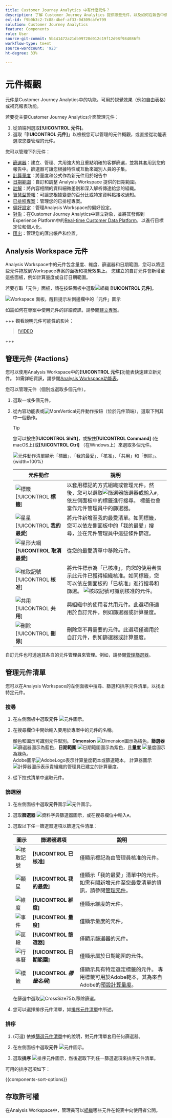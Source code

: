 ```yaml
---
title: Customer Journey Analytics 中有什麼元件？
description: 了解 Customer Journey Analytics 提供哪些元件，以及如何在報告中使用這些元件。
exl-id: f9b0b3c2-7c88-4bef-af33-0d309cafe799
solution: Customer Journey Analytics
feature: Components
role: User
source-git-commit: 5b441472a21db99728d012c19f12d98f984086f5
workflow-type: tm+mt
source-wordcount: '923'
ht-degree: 33%

---
```


# 元件概觀

元件是Customer Journey Analytics中的功能，可用於視覺效果（例如自由表格）或補充報表功能。

若要從主要Customer Journey Analytics介面管理元件：

1. 從頂端列選取&#x200B;**[!UICONTROL 元件]**。
1. 選取「**[!UICONTROL 元件]**」以檢視您可以管理的元件概觀，或直接從功能表選取您要管理的元件。

您可以管理下列元件：

* [篩選器](filters/filters-overview.md)：建立、管理、共用強大的且重點明確的客群篩選，並將其套用到您的報告中。篩選器可讓您根據特性或互動來識別人員的子集。
* [計算量度](calc-metrics/calc-metr-overview.md)：將量度和公式作為新元件用於報告中
* [日期範圍](date-ranges/create.md)：自訂和調整 Analysis Workspace 提供的日期範圍。
* [註解](/help/components/annotations/overview.md)：將內容相關的資料細微差別和深入解析傳達給您的組織。
* [智慧型警報](/help/components/c-intelligent-alerts/intelligent-alerts.md)：可讓您根據變更的百分比或特定資料點接收通知。
* [已排程專案](/help/analysis-workspace/export/t-schedule-report.md#scheduled-projects-manager)：管理您的已排程專案。
* [偏好設定](/help/analysis-workspace/user-preferences.md)：管理Analysis Workspace的偏好設定。
* [對象](/help/components/audiences/audiences-overview.md)：在Customer Journey Analytics中建立對象，並將其發佈到Experience Platform中的[Real-time Customer Data Platform](https://experienceleague.adobe.com/en/docs/experience-platform/profile/home)，以進行目標定位和個人化。
* [匯出](/help/components/exports/manage-export-locations.md)：管理您的匯出帳戶和位置。


## Analysis Workspace 元件

Analysis Workspace中的元件包含量度、維度、篩選器和日期範圍，您可以將這些元件拖放到Workspace專案的面板和視覺效果上。 您建立的自訂元件會新增至這些面板，例如計算量度或自訂日期範圍。

若要存取「元件」面板，請在按鈕面板中選取![組織](/help/assets/icons/Curate.svg) **[!UICONTROL 元件]**。

![Workspace 面板，醒目提示左側邊欄中的「元件」圖示](assets/components.png)

如需如何在專案中使用元件的詳細資訊，請參閱[建立專案](/help/analysis-workspace/home.md)。


+++ 觀看說明元件可能性的影片：

>[!VIDEO](https://video.tv.adobe.com/v/23979)

+++

## 管理元件 {#actions}

您可以使用Analysis Workspace中的&#x200B;**[!UICONTROL 元件]**&#x200B;功能表快速建立新元件。 如需詳細資訊，請參閱[Analysis Workspace功能表](/help/analysis-workspace/home.md#menu)。

您可以管理元件（個別或選取多個元件）。

1. 選取一或多個元件。

1. 從內容功能表或![MoreVertical](/help/assets/icons/MoreVertical.svg)元件動作按鈕（位於元件頂端），選取下列其中一個動作。


   >[!TIP]
   >
   >您可以按住&#x200B;**[!UICONTROL Shift]**，或按住&#x200B;**[!UICONTROL Command]** (在macOS上)或&#x200B;**[!UICONTROL Ctrl]** （在Windows上）來選取多個元件。


   ![元件動作清單顯示「標籤」、「我的最愛」、「核准」、「共用」和「刪除」。](assets/component-menu.gif){width=100%}

   | 元件動作 | 說明 |
   |--- |--- |
   | ![標籤](/help/assets/icons/Label.svg) [!UICONTROL **標籤**] | 以套用標記的方式組織或管理元件。然後，您可以選取![篩選器](/help/assets/icons/Filter.svg)篩選器或輸入`#`，依左側面板中的標籤進行搜尋。 標籤也會當作元件管理員中的篩選器。 |
   | ![星星](/help/assets/icons/Star.svg) [!UICONTROL **我的最愛**] | 將元件新增至我的最愛清單。如同標籤，您可以依左側面板中的「我的最愛」搜尋，並在元件管理員中這些條件篩選。 |
   | ![星形大綱](/help/assets/icons/StarOutline.svg) **[!UICONTROL 取消最愛]** | 從您的最愛清單中移除元件。 |
   | ![核取記號](/help/assets/icons/Checkmark.svg) [!UICONTROL **核准**] | 將元件標示為「已核准」，向您的使用者表示此元件已獲得組織核准。如同標籤，您可以依左側面板的「已核准」進行搜尋和篩選。 ![核取記號](/help/assets/icons/Checkmark.svg)可識別核准的元件。 |
   | ![共用](/help/assets/icons/Share.svg) [!UICONTROL **共用**] | 與組織中的使用者共用元件。此選項僅適用於自訂元件，例如篩選器或計算量度。 |
   | ![刪除](/help/assets/icons/Delete.svg) [!UICONTROL **刪除**] | 刪除您不再需要的元件。此選項僅適用於自訂元件，例如篩選器或計算量度。 |

自訂元件也可透過其各自的元件管理員來管理。例如，請參閱[管理篩選器](/help/components/filters/manage-filters.md)。

## 管理元件清單

您可以在Analysis Workspace的左側面板中搜尋、篩選和排序元件清單，以找出特定元件。

### 搜尋

1. 在左側面板中選取&#x200B;**元件** ![元件圖示](https://spectrum.adobe.com/static/icons/workflow_18/Smock_Curate_18_N.svg)。

2. 在搜尋欄位中開始輸入要用於專案中的元件的名稱。

   顏色和圖示可識別元件型別。 **Dimension** ![Dimension圖示](https://spectrum.adobe.com/static/icons/workflow_18/Smock_Data_18_N.svg)為橘色，**篩選器** ![篩選器圖示](https://spectrum.adobe.com/static/icons/workflow_18/Smock_Segmentation_18_N.svg)為藍色，**日期範圍** ![日期範圍圖示](https://spectrum.adobe.com/static/icons/workflow_18/Smock_Calendar_18_N.svg)為紫色，且&#x200B;**量度** ![量度圖示](https://spectrum.adobe.com/static/icons/workflow_18/Smock_Event_18_N.svg)為綠色。<br/>Adobe圖示![AdobeLogo](/help/assets/icons/AdobeLogoSmall.svg)表示計算量度範本或篩選範本。 計算器圖示![計算器圖示](https://spectrum.adobe.com/static/icons/workflow_18/Smock_Calculator_18_N.svg)表示貴組織的管理員已建立的計算量度。

3. 從下拉式清單中選取元件。

### 篩選器

1. 在左側面板中選取&#x200B;**元件**&#x200B;圖示![元件圖示](https://spectrum.adobe.com/static/icons/workflow_18/Smock_Curate_18_N.svg)。

2. 選取&#x200B;**篩選器** ![資料字典篩選器圖示](https://spectrum.adobe.com/static/icons/workflow_18/Smock_Filter_18_N.svg)，或在搜尋欄位中輸入`#`。

3. 選取以下任一篩選器選項以篩選元件清單：

   | 圖示 | 篩選器選項 | 說明 |
   |---------|---|----------|
   | ![核取記號](/help/assets/icons/Checkmark.svg) | **[!UICONTROL 已核准]** | 僅顯示標記為由管理員核准的元件。 |
   | ![顆星](/help/assets/icons/Star.svg) | **[!UICONTROL 我的最愛]** | 僅顯示「我的最愛」清單中的元件。<br/>如需有關新增元件至您最愛清單的資訊，請參閱[管理元件](#manage-components)。 |
   | ![維度](/help/assets/icons/Dimensions.svg) | **[!UICONTROL 維度]** | 僅顯示維度的元件。 |
   | ![事件](/help/assets/icons/Event.svg) | **[!UICONTROL 量度]** | 僅顯示量度的元件。 |
   | ![區段](/help/assets/icons/Segmentation.svg) | **[!UICONTROL 篩選器]** | 僅顯示篩選器的元件。 |
   | ![行事曆](/help/assets/icons/Calendar.svg) | **[!UICONTROL 日期範圍]** | 僅顯示屬於日期範圍的元件。 |
   | ![標籤](/help/assets/icons/Label.svg) | **[!UICONTROL *標籤名稱&#x200B;*]** | 僅顯示具有特定選定標籤的元件。 專用標籤可用於Adobe範本，其為來自Adobe的[預設計算量度](/help/components/calc-metrics/default-calcmetrics.md)。 |

   在篩選中選取![CrossSize75](/help/assets/icons/CrossSize75.svg)以移除篩選。

4. 您可以選擇排序元件清單，如[排序元件清單](#sort-the-component-list)中所述。

### 排序

<!-- {{release-limited-testing-section}}-->

1. (可選) 依據[篩選元件清單](#filter-the-component-list)中的說明，對元件清單套用任何篩選器。

2. 在左側面板中選取&#x200B;**元件** ![元件圖示](https://spectrum.adobe.com/static/icons/workflow_18/Smock_Curate_18_N.svg)。

3. 選取&#x200B;**排序** ![排序元件圖示](https://spectrum.adobe.com/static/icons/workflow_18/Smock_SortOrderDown_18_N.svg)，然後選取下列任一篩選選項來排序元件清單。

可用的排序選項如下：

{{components-sort-options}}

## 存取許可權

在Analysis Workspace中，管理員可以[組織](/help/analysis-workspace/curate-share/curate.md)哪些元件在報表中向使用者公開。
